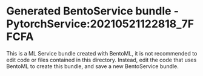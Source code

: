 # Generated BentoService bundle - PytorchService:20210521122818_7FFCFA

This is a ML Service bundle created with BentoML, it is not recommended to edit
code or files contained in this directory. Instead, edit the code that uses BentoML
to create this bundle, and save a new BentoService bundle.
